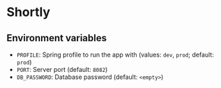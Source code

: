 # Shortly

## Environment variables

- `PROFILE`: Spring profile to run the app with (values: `dev`, `prod`; default: `prod`)
- `PORT`: Server port (default: `8082`)
- `DB_PASSWORD`: Database password (default: `<empty>`)
